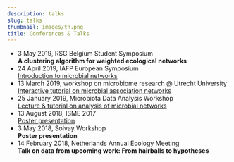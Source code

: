 ```yaml
---
description: talks
slug: talks
thumbnail: images/tn.png
title: Conferences & Talks
---
```


<ul>
  <li>3 May 2019, RSG Belgium Student Symposium <br /> <b> A clustering algorithm for weighted ecological networks </b>
  </li>
  <li>24 April 2019, IAFP European Symposium <br /> <a href="https://iafp.confex.com/iafp/euro19/meetingapp.cgi/Paper/19152">Introduction to microbial networks</a>
  </li>
  <li>13 March 2019, workshop on microbiome research @ Utrecht University <br /> <a href="https://ramellose.github.io/networktutorials/">Interactive tutorial on microbial association networks</a>
  </li>
  <li>25 January 2019, Microbiota Data Analysis Workshop <br /> <a href="https://ramellose.github.io/networktutorials/">Lecture & tutorial on analysis of microbial networks</a>
  </li>
  <li>13 August 2018, ISME 2017 <br /> <a href="https://www.morressier.com/article/5b5199bfb1b87b000ecee5ad">Poster presentation</a>
  </li>
  <li>3 May 2018, Solvay Workshop <br /> <b>Poster presentation</b>
  </li>
  <li>14 February 2018, Netherlands Annual Ecology Meeting</b> <br /> <b>Talk on data from upcoming work: From hairballs to hypotheses</b>
  </li>
</ul>

